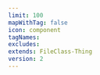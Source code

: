 ```yaml
---
limit: 100
mapWithTag: false
icon: component
tagNames: 
excludes: 
extends: FileClass-Thing
version: 2
---
```

